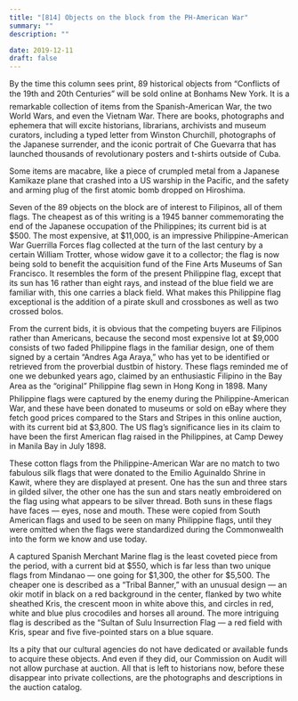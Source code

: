 ```yaml
---
title: "[814] Objects on the block from the PH-American War"
summary: ""
description: ""

date: 2019-12-11
draft: false
---
```



By the time this column sees print, 89 historical objects from “Conflicts of the 19th and 20th Centuries” will be sold online at Bonhams New York. It is a remarkable collection of items from the Spanish-American War, the two World Wars, and even the Vietnam War. There are books, photographs and ephemera that will excite historians, librarians, archivists and museum curators, including a typed letter from Winston Churchill, photographs of the Japanese surrender, and the iconic portrait of Che Guevarra that has launched thousands of revolutionary posters and t-shirts outside of Cuba.

Some items are macabre, like a piece of crumpled metal from a Japanese Kamikaze plane that crashed into a US warship in the Pacific, and the safety and arming plug of the first atomic bomb dropped on Hiroshima.

Seven of the 89 objects on the block are of interest to Filipinos, all of them flags. The cheapest as of this writing is a 1945 banner commemorating the end of the Japanese occupation of the Philippines; its current bid is at $500. The most expensive, at $11,000, is an impressive Philippine-American War Guerrilla Forces flag collected at the turn of the last century by a certain William Trotter, whose widow gave it to a collector; the flag is now being sold to benefit the acquisition fund of the Fine Arts Museums of San Francisco. It resembles the form of the present Philippine flag, except that its sun has 16 rather than eight rays, and instead of the blue field we are familiar with, this one carries a black field. What makes this Philippine flag exceptional is the addition of a pirate skull and crossbones as well as two crossed bolos.

From the current bids, it is obvious that the competing buyers are Filipinos rather than Americans, because the second most expensive lot at $9,000 consists of two faded Philippine flags in the familiar design, one of them signed by a certain “Andres Aga Araya,” who has yet to be identified or retrieved from the proverbial dustbin of history. These flags reminded me of one we debunked years ago, claimed by an enthusiastic Filipino in the Bay Area as the “original” Philippine flag sewn in Hong Kong in 1898. Many Philippine flags were captured by the enemy during the Philippine-American War, and these have been donated to museums or sold on eBay where they fetch good prices compared to the Stars and Stripes in this online auction, with its current bid at $3,800. The US flag’s significance lies in its claim to have been the first American flag raised in the Philippines, at Camp Dewey in Manila Bay in July 1898.

These cotton flags from the Philippine-American War are no match to two fabulous silk flags that were donated to the Emilio Aguinaldo Shrine in Kawit, where they are displayed at present. One has the sun and three stars in gilded silver, the other one has the sun and stars neatly embroidered on the flag using what appears to be silver thread. Both suns in these flags have faces — eyes, nose and mouth. These were copied from South American flags and used to be seen on many Philippine flags, until they were omitted when the flags were standardized during the Commonwealth into the form we know and use today.

A captured Spanish Merchant Marine flag is the least coveted piece from the period, with a current bid at $550, which is far less than two unique flags from Mindanao — one going for $1,300, the other for $5,500. The cheaper one is described as a “Tribal Banner,” with an unusual design — an okir motif in black on a red background in the center, flanked by two white sheathed Kris, the crescent moon in white above this, and circles in red, white and blue plus crocodiles and horses all around. The more intriguing flag is described as the “Sultan of Sulu Insurrection Flag — a red field with Kris, spear and five five-pointed stars on a blue square.

Its a pity that our cultural agencies do not have dedicated or available funds to acquire these objects. And even if they did, our Commission on Audit will not allow purchase at auction. All that is left to historians now, before these disappear into private collections, are the photographs and descriptions in the auction catalog.
